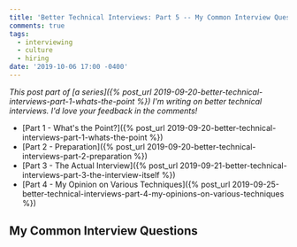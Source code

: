 ```yaml
---
title: 'Better Technical Interviews: Part 5 -- My Common Interview Questions'
comments: true
tags:
  - interviewing
  - culture
  - hiring
date: '2019-10-06 17:00 -0400'
---
```


_This post part of [a series]({% post_url 2019-09-20-better-technical-interviews-part-1-whats-the-point %}) I'm writing on better technical interviews. I'd love your feedback in the comments!_

* [Part 1 - What's the Point?]({% post_url 2019-09-20-better-technical-interviews-part-1-whats-the-point %})
* [Part 2 - Preparation]({% post_url 2019-09-20-better-technical-interviews-part-2-preparation %})
* [Part 3 - The Actual Interview]({% post_url 2019-09-21-better-technical-interviews-part-3-the-interview-itself %})
* [Part 4 - My Opinion on Various Techniques]({% post_url 2019-09-25-better-technical-interviews-part-4-my-opinions-on-various-techniques %})

## My Common Interview Questions